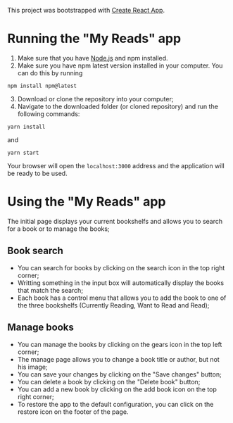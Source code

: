 This project was bootstrapped with [Create React App](https://github.com/facebookincubator/create-react-app).

# Running the "My Reads" app 

1. Make sure that you have [Node.js](https://nodejs.org/en/download/) and npm installed.
2. Make sure you have npm latest version installed in your computer. You can do this by running 
```
npm install npm@latest
```
3. Download or clone the repository into your computer; 
4. Navigate to the downloaded folder (or cloned repository) and run the following commands: 
```
yarn install
```
and 
```
yarn start
```

Your browser will open the `localhost:3000` address and the application will be ready to be used.

# Using the "My Reads" app

The initial page displays your current bookshelfs and allows you to search for a book or to manage the books;

## Book search

- You can search for books by clicking on the search icon in the top right corner; 
- Writting something in the input box will automatically display the books that match the search; 
- Each book has a control menu that allows you to add the book to one of the three bookshelfs (Currently Reading, Want to Read and Read); 

## Manage books

- You can manage the books by clicking on the gears icon in the top left corner;
- The manage page allows you to change a book title or author, but not his image;
- You can save your changes by clicking on the "Save changes" button; 
- You can delete a book by clicking on the "Delete book" button;
- You can add a new book by clicking on the add book icon on the top right corner;
- To restore the app to the default configuration, you can click on the restore icon on the footer of the page.